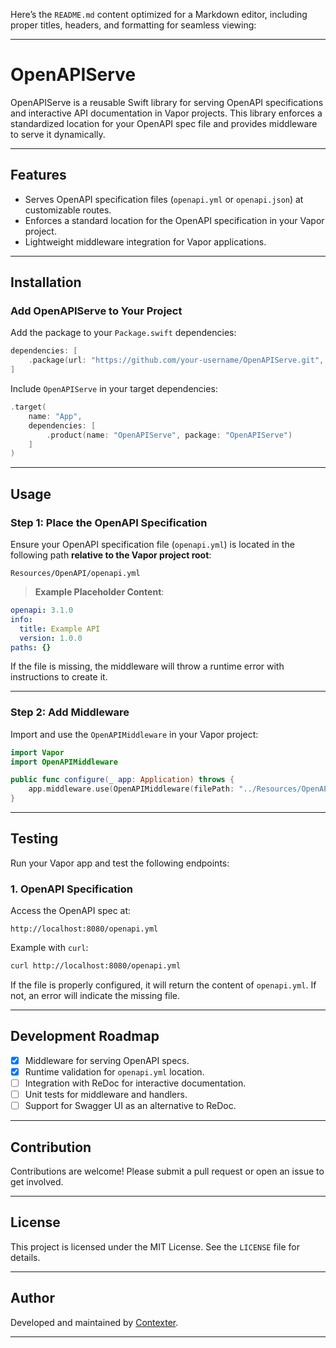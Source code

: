 Here’s the `README.md` content optimized for a Markdown editor, including proper titles, headers, and formatting for seamless viewing:

---

# **OpenAPIServe**

OpenAPIServe is a reusable Swift library for serving OpenAPI specifications and interactive API documentation in Vapor projects. This library enforces a standardized location for your OpenAPI spec file and provides middleware to serve it dynamically.

---

## **Features**

- Serves OpenAPI specification files (`openapi.yml` or `openapi.json`) at customizable routes.
- Enforces a standard location for the OpenAPI specification in your Vapor project.
- Lightweight middleware integration for Vapor applications.

---

## **Installation**

### **Add OpenAPIServe to Your Project**

Add the package to your `Package.swift` dependencies:

```swift
dependencies: [
    .package(url: "https://github.com/your-username/OpenAPIServe.git", from: "1.0.0")
]
```

Include `OpenAPIServe` in your target dependencies:

```swift
.target(
    name: "App",
    dependencies: [
        .product(name: "OpenAPIServe", package: "OpenAPIServe")
    ]
)
```

---

## **Usage**

### **Step 1: Place the OpenAPI Specification**

Ensure your OpenAPI specification file (`openapi.yml`) is located in the following path **relative to the Vapor project root**:

```
Resources/OpenAPI/openapi.yml
```

> **Example Placeholder Content**:
```yaml
openapi: 3.1.0
info:
  title: Example API
  version: 1.0.0
paths: {}
```

If the file is missing, the middleware will throw a runtime error with instructions to create it.

---

### **Step 2: Add Middleware**

Import and use the `OpenAPIMiddleware` in your Vapor project:

```swift
import Vapor
import OpenAPIMiddleware

public func configure(_ app: Application) throws {
    app.middleware.use(OpenAPIMiddleware(filePath: "../Resources/OpenAPI/openapi.yml"))
}
```

---

## **Testing**

Run your Vapor app and test the following endpoints:

### **1. OpenAPI Specification**
Access the OpenAPI spec at:
```
http://localhost:8080/openapi.yml
```

Example with `curl`:
```bash
curl http://localhost:8080/openapi.yml
```

If the file is properly configured, it will return the content of `openapi.yml`. If not, an error will indicate the missing file.

---

## **Development Roadmap**

- [x] Middleware for serving OpenAPI specs.
- [x] Runtime validation for `openapi.yml` location.
- [ ] Integration with ReDoc for interactive documentation.
- [ ] Unit tests for middleware and handlers.
- [ ] Support for Swagger UI as an alternative to ReDoc.

---

## **Contribution**

Contributions are welcome! Please submit a pull request or open an issue to get involved.

---

## **License**

This project is licensed under the MIT License. See the `LICENSE` file for details.

---

## **Author**

Developed and maintained by [Contexter](https://github.com/Contexter).

---


